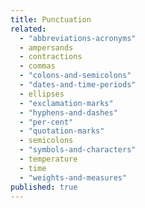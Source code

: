 ```yaml
---
title: Punctuation
related: 
  - "abbreviations-acronyms"
  - ampersands
  - contractions
  - commas
  - "colons-and-semicolons"
  - "dates-and-time-periods"
  - ellipses
  - "exclamation-marks"
  - "hyphens-and-dashes"
  - "per-cent"
  - "quotation-marks"
  - semicolons
  - "symbols-and-characters"
  - temperature
  - time
  - "weights-and-measures"
published: true
---
```



